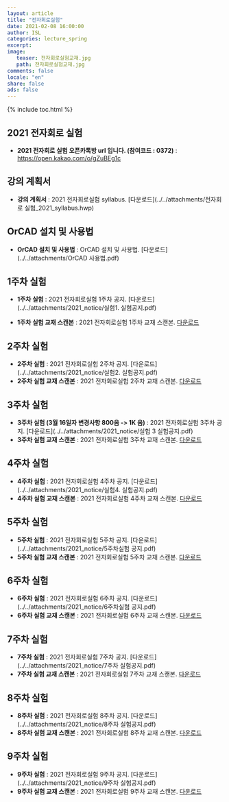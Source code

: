 ```yaml
---
layout: article
title: "전자회로실험"
date: 2021-02-08 16:00:00
author: ISL
categories: lecture_spring
excerpt: 
image:
   teaser: 전자회로실험교재.jpg
   path: 전자회로실험교재.jpg
comments: false
locale: "en"
share: false
ads: false
--- 
```


{% include toc.html %}

<!--예시-->
## 2021 전자회로 실험
* **2021 전자회로 실험 오픈카톡방 url 입니다. (참여코드 : 0372)** 
: https://open.kakao.com/o/gZuBEg1c

## 강의 계획서
* **강의 계획서** 
: 2021 전자회로실험 syllabus.
[다운로드](../../attachments/전자회로 실험_2021_syllabus.hwp)

## OrCAD 설치 및 사용법
* **OrCAD 설치 및 사용법** 
: OrCAD 설치 및 사용법.
[다운로드](../../attachments/OrCAD 사용법.pdf)

## 1주차 실험
* **1주차 실험**
: 2021 전자회로실험 1주차 공지.
[다운로드](../../attachments/2021_notice/실험1. 실험공지.pdf)

* **1주차 실험 교재 스캔본**
: 2021 전자회로실험 1주차 교재 스캔본.
[다운로드](../../attachments/2021_notice/실험1_책.pdf)

## 2주차 실험
* **2주차 실험**
: 2021 전자회로실험 2주차 공지.
[다운로드](../../attachments/2021_notice/실험2. 실험공지.pdf)
* **2주차 실험 교재 스캔본**
: 2021 전자회로실험 2주차 교재 스캔본.
[다운로드](../../attachments/2021_notice/실험2_책.PDF)


## 3주차 실험
* **3주차 실험 (3월 16일자 변경사항 800옴 -> 1K 옴)**
: 2021 전자회로실험 3주차 공지.
[다운로드](../../attachments/2021_notice/실험 3 실험공지.pdf)
* **3주차 실험 교재 스캔본**
: 2021 전자회로실험 3주차 교재 스캔본.
[다운로드](../../attachments/2021_notice/실험3_책.pdf)

## 4주차 실험
* **4주차 실험**
: 2021 전자회로실험 4주차 공지.
[다운로드](../../attachments/2021_notice/실험4. 실험공지.pdf)
* **4주차 실험 교재 스캔본**
: 2021 전자회로실험 4주차 교재 스캔본.
[다운로드](../../attachments/2021_notice/실험4_책.pdf)

## 5주차 실험
* **5주차 실험**
: 2021 전자회로실험 5주차 공지.
[다운로드](../../attachments/2021_notice/5주차실험 공지.pdf)
* **5주차 실험 교재 스캔본**
: 2021 전자회로실험 5주차 교재 스캔본.
[다운로드](../../attachments/2021_notice/5주차실험_책.pdf)

## 6주차 실험
* **6주차 실험**
: 2021 전자회로실험 6주차 공지.
[다운로드](../../attachments/2021_notice/6주차실험 공지.pdf)
* **6주차 실험 교재 스캔본**
: 2021 전자회로실험 6주차 교재 스캔본.
[다운로드](../../attachments/2021_notice/6주차실험_책.pdf)

## 7주차 실험
* **7주차 실험**
: 2021 전자회로실험 7주차 공지.
[다운로드](../../attachments/2021_notice/7주차 실험공지.pdf)
* **7주차 실험 교재 스캔본**
: 2021 전자회로실험 7주차 교재 스캔본.
[다운로드](../../attachments/2021_notice/7주차실험_책.pdf)

## 8주차 실험
* **8주차 실험**
: 2021 전자회로실험 8주차 공지.
[다운로드](../../attachments/2021_notice/8주차 실험공지.pdf)
* **8주차 실험 교재 스캔본**
: 2021 전자회로실험 8주차 교재 스캔본.
[다운로드](../../attachments/2021_notice/8주차실험_책.pdf)

## 9주차 실험
* **9주차 실험**
: 2021 전자회로실험 9주차 공지.
[다운로드](../../attachments/2021_notice/9주차 실험공지.pdf)
* **9주차 실험 교재 스캔본**
: 2021 전자회로실험 9주차 교재 스캔본.
[다운로드](../../attachments/2021_notice/9주차실험교재.pdf)